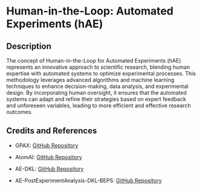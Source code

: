 # Human-in-the-Loop: Automated Experiments (hAE)

## Description

The concept of Human-in-the-Loop for Automated Experiments (hAE) represents an innovative approach to scientific research, blending human expertise with automated systems to optimize experimental processes. This methodology leverages advanced algorithms and machine learning techniques to enhance decision-making, data analysis, and experimental design. By incorporating human oversight, it ensures that the automated systems can adapt and refine their strategies based on expert feedback and unforeseen variables, leading to more efficient and effective research outcomes.

## Credits and References

- GPAX: [GitHub Repository](https://github.com/ziatdinovmax/gpax/tree/main/gpax)
  
- AtomAI:  [GitHub Repository](https://github.com/pycroscopy/atomai)
  
- AE-DKL:  [GitHub Repository](https://github.com/kevinroccapriore/AE-DKL)
  
- AE-PostExperimentAnalysis-DKL-BEPS:  [GitHub Repository](https://github.com/yongtaoliu/AE-PostExperimentAnalysis-DKL-BEPS)


